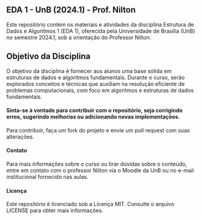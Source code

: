 ## EDA 1 - UnB (2024.1) - Prof. Nilton
Este repositório contém os materiais e atividades da disciplina Estrutura de Dados e Algoritmos 1 (EDA 1), oferecida pela Universidade de Brasília (UnB) no semestre 2024.1, sob a orientação do Professor Nilton.

## Objetivo da Disciplina
O objetivo da disciplina é fornecer aos alunos uma base sólida em estruturas de dados e algoritmos fundamentais. Durante o curso, serão explorados conceitos e técnicas que auxiliam na resolução eficiente de problemas computacionais, com foco em algoritmos e estruturas de dados fundamentais.

#### Sinta-se à vontade para contribuir com o repositório, seja corrigindo erros, sugerindo melhorias ou adicionando novas implementações.

Para contribuir, faça um fork do projeto e envie um pull request com suas alterações.

#### Contato
Para mais informações sobre o curso ou tirar dúvidas sobre o conteúdo, entre em contato com o professor Nilton via o Moodle da UnB ou no e-mail institucional fornecido nas aulas.

#### Licença
Este repositório é licenciado sob a Licença MIT. Consulte o arquivo LICENSE para obter mais informações.

